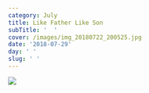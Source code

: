 ```yaml
---
category: July
title: Like Father Like Son
subTitle: '  '
cover: /images/img_20180722_200525.jpg
date: '2018-07-29'
day: ' '
slug: ' '
---
```

![](/images/img_20180722_200525.jpg)
